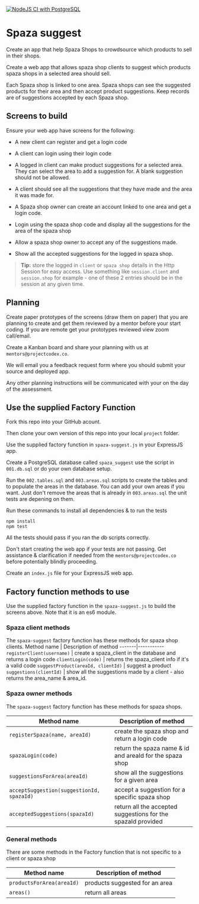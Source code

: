 [![NodeJS CI with PostgreSQL](https://github.com/Ntsakelo/spaza-suggest/actions/workflows/node.js.yml/badge.svg)](https://github.com/Ntsakelo/spaza-suggest/actions/workflows/node.js.yml)

# Spaza suggest

Create an app that help Spaza Shops to crowdsource which products to sell in their shops.

Create a web app that allows spaza shop clients to suggest which products spaza shops in a selected area should sell.

Each Spaza shop is linked to one area. Spaza shops can see the suggested products for their area and then accept product suggestions. Keep records are of suggestions accepted by each Spaza shop.

## Screens to build

Ensure your web app have screens for the following:

- A new client can register and get a login code
- A client can login using their login code
- A logged in client can make product suggestions for a selected area. They can select the area to add a suggestion for. A blank suggestion should not be allowed.
- A client should see all the suggestions that they have made and the area it was made for.

- A Spaza shop owner can create an account linked to one area and get a login code.
- Login using the spaza shop code and display all the suggestions for the area of the spaza shop
- Allow a spaza shop owner to accept any of the suggestions made.
- Show all the accepted suggestions for the logged in spaza shop.

> **Tip:** store the logged in `client` or `spaza shop` details in the Http Session for easy access. Use something like `session.client` and `session.shop` for example - one of these 2 entries should be in the session at any given time.

## Planning

Create paper prototypes of the screens (draw them on paper) that you are planning to create and get them reviewed by a mentor before your start coding. If you are remote get your prototypes reviewed view zoom call/email.

Create a Kanban board and share your planning with us at `mentors@projectcodex.co`.

We will email you a feedback request form where you should submit your source and deployed app.

Any other planning instructions will be communicated with your on the day of the assessment.

## Use the supplied Factory Function

Fork this repo into your GitHub acount.

Then clone your own version of this repo into your local `project` folder.

Use the supplied factory function in `spaza-suggest.js` in your ExpressJS app.

Create a PostgreSQL database called `spaza_suggest` use the script in `001.db.sql` or do your own database setup.

Run the `002.tables.sql` and `003.areas.sql` scripts to create the tables and to populate the areas in the database. You can add your own areas if you want. Just don't remove the areas that is already in `003.areas.sql` the unit tests are depening on them.

Run these commands to install all dependencies & to run the tests

```
npm install
npm test
```

All the tests should pass if you ran the db scripts correctly.

Don't start creating the web app if your tests are not passing. Get assistance & clarification if needed from the `mentors@projectcodex.co` before potentially blindly proceeding.

Create an `index.js` file for your ExpressJS web app.

## Factory function methods to use

Use the supplied factory function in the `spaza-suggest.js` to build the screens above. Note that it is an es6 module.

### Spaza client methods

The `spaza-suggest` factory function has these methods for spaza shop clients.
Method name | Description of method
-------|-----------
`registerClient(username)` | create a spaza_client in the database and returns a login code
`clientLogin(code)` | returns the spaza_client info if it's a valid code
`suggestProduct(areaId, clientId)` | suggest a product
`suggestions(clientId)` | show all the suggestions made by a client - also returns the area_name & area_id.

### Spaza owner methods

The `spaza-suggest` factory function has these methods for spaza shops.

| Method name                               | Description of method                                        |
| ----------------------------------------- | ------------------------------------------------------------ |
| `registerSpaza(name, areaId)`             | create the spaza shop and return a login code                |
| `spazaLogin(code)`                        | return the spaza name & id and areaId for the spaza shop     |
| `suggestionsForArea(areaId)`              | show all the suggestions for a given area                    |
| `acceptSuggestion(suggestionId, spazaId)` | accept a suggestion for a specific spaza shop                |
| `acceptedSuggestions(spazaId)`            | return all the accepted suggestions for the spazaId provided |

### General methods

There are some methods in the Factory function that is not specific to a client or spaza shop

| Method name               | Description of method          |
| ------------------------- | ------------------------------ |
| `productsForArea(areaId)` | products suggested for an area |
| `areas()`                 | return all areas               |
